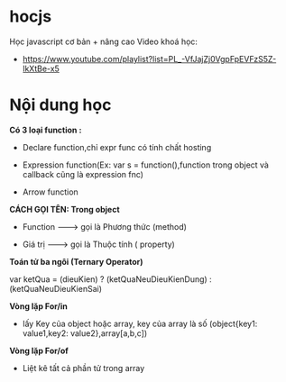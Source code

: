 # hocjs
Học javascript cơ bản + nâng cao
Video khoá học:
- https://www.youtube.com/playlist?list=PL_-VfJajZj0VgpFpEVFzS5Z-lkXtBe-x5
# Nội dung học
 **Có 3 loại function :**

- Declare function,chỉ expr func có tính chất hosting

- Expression function(Ex: var s = function(),function trong object và callback cũng là expression fnc)

 - Arrow function

**CÁCH GỌI TÊN: Trong object**

- Function ---> gọi là Phương thức (method)

- Giá trị ---> gọi là Thuộc tính ( property)

**Toán tử ba ngôi (Ternary Operator)**

var ketQua = (dieuKien) ? (ketQuaNeuDieuKienDung) : (ketQuaNeuDieuKienSai)

**Vòng lặp For/in**

- lấy Key của object hoặc array, key của array là số (object{key1: value1,key2: value2},array[a,b,c])

**Vòng lặp For/of**

 - Liệt kê tất cả phần tử trong array